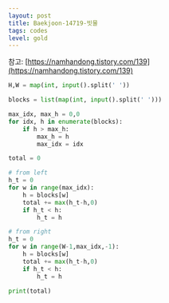 ```yaml
---
layout: post
title: Baekjoon-14719-빗물
tags: codes
level: gold
---
```


참고: [https://namhandong.tistory.com/139](https://namhandong.tistory.com/139)  

```python
H,W = map(int, input().split(' '))

blocks = list(map(int, input().split(' ')))

max_idx, max_h = 0,0
for idx, h in enumerate(blocks):
    if h > max_h:
        max_h = h
        max_idx = idx

total = 0

# from left
h_t = 0
for w in range(max_idx):
    h = blocks[w]
    total += max(h_t-h,0)
    if h_t < h:
        h_t = h

# from right
h_t = 0
for w in range(W-1,max_idx,-1):
    h = blocks[w]
    total += max(h_t-h,0)
    if h_t < h:
        h_t = h

print(total)
```